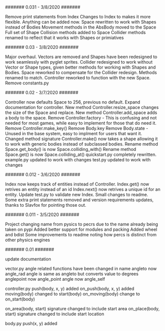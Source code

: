 #######
0.031 - 3/8/2020
#######

Remove print statements from Index
Changes to Index to makes it more flexible. Anything can be added now.
Space rewritten to work with Shapes instead of Bodies
Movement methods in the AbsBody moved to the Space
Full set of Shape Collision methods added to Space
Collider methods renamed to reflect that it works with Shapes or primiatives

#######
0.03 - 3/8/2020
#######

Major overhaul.
Vectors are removed and Shapes have been redesigned to work seamlessly with pyglet sprites.
Collider redesigned to work without Vector or Shape types, given better methods for working with Shapes and Bodies.
Space reworked to compensate for the Collider redesign. Methods renamed to match.
Controller reworked to function with the new Space.
Remove constants.py

#######
0.02 - 3/7/2020
#######

Controller now defaults Space to 256, previous no default.
Expand documentation for controller.
New method Controller.resize_space changes the size of the Space and replace.
New method Controller.add_space adds a body to the space.
Remove Controller.factory - This is confusing and not needed for most games, while easy to implement for those that do need it.
Remove Controller.make_key()
Remove Body.key
Remove Body.state - Unused in the base system, easy to implment for users that want it.
Changed method signature Controller.make() now takes a shape allowing it to work with generic bodies instead of subclassed bodies.
Rename method Space.get_body() is now Space.colliding_with()
Rename method Space.get() is now Space.colliding_at()
quickstart.py completely rewritten.
example.py updated to work with changes
test.py updated to work with changes

#######
0.012 - 3/6/2020
#######

Index now keeps track of entities instead of Controller.
Index.get() now retrives an entity instead of an id
Index.next() now retrives a unique id for an entity.
Update test.py to validate new Index.
Small changes to readme.
Some extra print statements removed and version requirements updates, thanks to Slavfox for pointing those out.




#######
0.011 - 3/5/2020
#######

Project changing name from pysics to pecrs due to the name already being taken on pypi
Added better support for modules and packing
Added wheel and bdist
Some improvements to readme noting how percs is distinct from other physics engines


#######
0.01
#######

update documentation

vector.py
angle related functions have been changed in name
angleto now angle_rad
angle is same as angleto but converts value to degrees
anglepoint now angle_point
angle now angle_self

controller.py
push(body, x, y) added
on_push(body, x, y) added
moving(body) changed to start(body)
on_moving(body) change to on_start(body)

on_area(body, start) signature changed to include start area
on_place(body, start) signature changed to include start location


body.py
push(x, y) added
